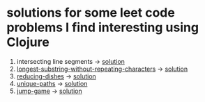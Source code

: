 # solutions for some leet code problems I find interesting using Clojure

1. intersecting line segments -> [solution](https://github.com/oeyazgan/clojure-problems/blob/main/intersecting-line-segments.clj)
2. [longest-substring-without-repeating-characters](https://leetcode.com/problems/longest-substring-without-repeating-characters/) -> [solution](https://github.com/oeyazgan/clojure-problems/blob/main/2-longest-substring-len-without-repeating.clj)
3. [reducing-dishes](https://leetcode.com/problems/reducing-dishes/) -> [solution](https://github.com/oeyazgan/clojure-problems/blob/main/3-reducing-dishes.clj)
4. [unique-paths](https://leetcode.com/problems/unique-paths/) -> [solution](https://github.com/oeyazgan/clojure-problems/blob/main/4-unique-paths.clj)
5. [jump-game](https://leetcode.com/problems/jump-game/) -> [solution](https://github.com/oeyazgan/clojure-problems/blob/main/5-jump-game.clj)
